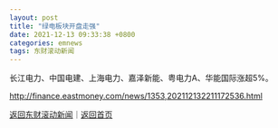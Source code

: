 ```yaml
---
layout: post
title: "绿电板块开盘走强"
date: 2021-12-13 09:33:38 +0800
categories: emnews
tags: 东财滚动新闻
---
```


长江电力、中国电建、上海电力、嘉泽新能、粤电力A、华能国际涨超5%。

<http://finance.eastmoney.com/news/1353,202112132211172536.html>

[返回东财滚动新闻](//finews.withounder.com/emnews/)｜[返回首页](//finews.withounder.com/)